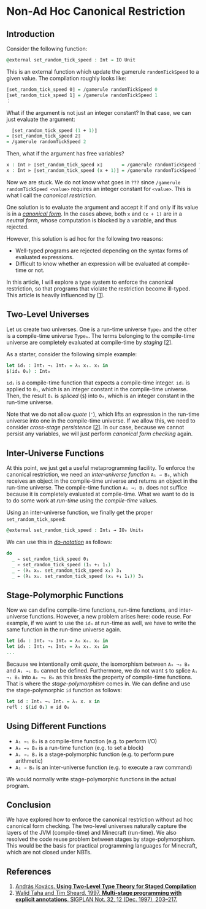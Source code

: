 # Non-Ad Hoc Canonical Restriction

## Introduction

Consider the following function:

```agda
@external set_random_tick_speed : Int → IO Unit
```

This is an external function which update the gamerule `randomTickSpeed` to a given value.
The compilation roughly looks like:

```agda
⟦set_random_tick_speed 0⟧ = /gamerule randomTickSpeed 0
⟦set_random_tick_speed 1⟧ = /gamerule randomTickSpeed 1
⋮
```

What if the argument is not just an integer constant?
In that case, we can just evaluate the argument:

```agda
  ⟦set_random_tick_speed (1 + 1)⟧
= ⟦set_random_tick_speed 2⟧
= /gamerule randomTickSpeed 2
```

Then, what if the argument has free variables?

```agda
x : Int ⊢ ⟦set_random_tick_speed x⟧       = /gamerule randomTickSpeed ???
x : Int ⊢ ⟦set_random_tick_speed (x + 1)⟧ = /gamerule randomTickSpeed ???
```

Now we are stuck.
We do not know what goes in `???` since `/gamerule randomTickSpeed <value>` requires an integer constant for `<value>`.
This is what I call the *canonical restriction*.

One solution is to evaluate the argument and accept it if and only if its value is in a [*canonical form*](https://ncatlab.org/nlab/show/canonical+form).
In the cases above, both `x` and `(x + 1)` are in a *neutral form*, whose computation is blocked by a variable, and thus rejected.

However, this solution is ad hoc for the following two reasons:

- Well-typed programs are rejected depending on the syntax forms of evaluated expressions.
- Difficult to know whether an expression will be evaluated at compile-time or not.

In this article, I will explore a type system to enforce the canonical restriction, so that programs that violate the restriction become ill-typed.
This article is heavily influenced by [[1](#1)].

## Two-Level Universes

Let us create two universes.
One is a run-time universe `Type₀` and the other is a compile-time universe `Type₁`.
The terms belonging to the compile-time universe are completely evaluated at compile-time by *staging* [[2](#2)].

As a starter, consider the following simple example:

```agda
let id₁ : Int₁ →₁ Int₁ = λ₁ x₁. x₁ in
$(id₁ 0₁) : Int₀
```

`id₁` is a compile-time function that expects a compile-time integer.
`id₁` is applied to `0₁`, which is an integer constant in the compile-time universe.
Then, the result `0₁` is *spliced* (`$`) into `0₀`, which is an integer constant in the run-time universe.

Note that we do not allow *quote* (`'`), which lifts an expression in the run-time universe into one in the compile-time universe.
If we allow this, we need to consider *cross-stage persistence* [[2](#2)].
In our case, because we cannot persist any variables, we will just perform *canonical form checking* again.

## Inter-Universe Functions

At this point, we just get a useful metaprogramming facility.
To enforce the canonical restriction, we need an *inter-universe function* `A₁ ⇝ B₀`, which receives an object in the compile-time universe and returns an object in the run-time universe.
The compile-time function `A₁ →₁ B₁` does not suffice because it is completely evaluated at compile-time.
What we want to do is to do some work at *run-time* using the *compile-time* values.

Using an inter-universe function, we finally get the proper `set_random_tick_speed`:

```agda
@external set_random_tick_speed : Int₁ ⇝ IO₀ Unit₀
```

We can use this in [*do-notation*](https://en.wikibooks.org/wiki/Haskell/do_notation) as follows:

```agda
do
  _ ← set_random_tick_speed 0₁
  _ ← set_random_tick_speed (1₁ +₁ 1₁)
  _ ← (λ₁ x₁. set_random_tick_speed x₁) 3₁
  _ ← (λ₁ x₁. set_random_tick_speed (x₁ +₁ 1₁)) 3₁
```

## Stage-Polymorphic Functions

Now we can define compile-time functions, run-time functions, and inter-universe functions.
However, a new problem arises here: code reuse.
For example, if we want to use the `id₁` at run-time as well, we have to write the same function in the run-time universe again.

```agda
let id₀ : Int₀ →₀ Int₀ = λ₀ x₀. x₀ in
let id₁ : Int₁ →₁ Int₁ = λ₁ x₁. x₁ in
...
```

Because we intentionally omit *quote*, the isomorphism between `A₀ →₀ B₀` and `A₁ →₁ B₁` cannot be defined.
Furthermore, we do not want `$` to splice `A₁ →₁ B₁` into `A₀ →₀ B₀` as this breaks the property of compile-time functions.
That is where the *stage-polymorphism* comes in.
We can define and use the stage-polymorphic `id` function as follows:

```agda
let id : Intₛ →ₛ Intₛ = λₛ x. x in
refl : $(id 0₁) ≡ id 0₀
```

## Using Different Functions

- `A₁ →₁ B₀` is a compile-time function (e.g. to perform I/O)
- `A₀ →₀ B₀` is a run-time function (e.g. to set a block)
- `Aₛ →ₛ Bₛ` is a stage-polymorphic function (e.g. to perform pure arithmetic)
- `A₁ ⇝ B₀` is an inter-universe function (e.g. to execute a raw command)

We would normally write stage-polymorphic functions in the actual program.

## Conclusion

We have explored how to enforce the canonical restriction without ad hoc canonical form checking.
The two-level universes naturally capture the layers of the JVM (compile-time) and Minecraft (run-time).
We also resolved the code reuse problem between stages by stage-polymorphism.
This would be the basis for practical programming languages for Minecraft, which are not closed under NBTs.

## References

1. <a id="user-content-1"></a>[András Kovács. **Using Two-Level Type Theory for Staged Compilation**](https://github.com/AndrasKovacs/staged/blob/main/types2021/abstract.pdf)
2. <a id="user-content-2"></a>[Walid Taha and Tim Sheard. 1997. **Multi-stage programming with explicit annotations**. SIGPLAN Not. 32, 12 (Dec. 1997), 203–217.](https://doi.org/10.1145/258994.259019)
